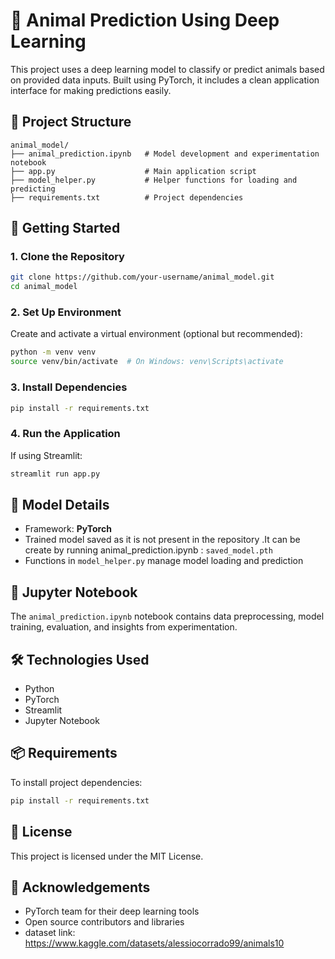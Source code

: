 # 🐾 Animal Prediction Using Deep Learning

This project uses a deep learning model to classify or predict animals based on provided data inputs. Built using PyTorch, it includes a clean application interface for making predictions easily.

## 📂 Project Structure

```
animal_model/
├── animal_prediction.ipynb   # Model development and experimentation notebook
├── app.py                    # Main application script
├── model_helper.py           # Helper functions for loading and predicting
├── requirements.txt          # Project dependencies
```

## 🚀 Getting Started

### 1. Clone the Repository

```bash
git clone https://github.com/your-username/animal_model.git
cd animal_model
```

### 2. Set Up Environment

Create and activate a virtual environment (optional but recommended):

```bash
python -m venv venv
source venv/bin/activate  # On Windows: venv\Scripts\activate
```

### 3. Install Dependencies

```bash
pip install -r requirements.txt
```

### 4. Run the Application

If using Streamlit:

```bash
streamlit run app.py
```


## 🧠 Model Details

- Framework: **PyTorch**
- Trained model saved as it is not present in the repository .It can be create by running animal_prediction.ipynb : `saved_model.pth`
- Functions in `model_helper.py` manage model loading and prediction

## 📓 Jupyter Notebook

The `animal_prediction.ipynb` notebook contains data preprocessing, model training, evaluation, and insights from experimentation.

## 🛠️ Technologies Used

- Python
- PyTorch
- Streamlit
- Jupyter Notebook

## 📦 Requirements

To install project dependencies:

```bash
pip install -r requirements.txt
```

## 📜 License

This project is licensed under the MIT License.

## 🙌 Acknowledgements

- PyTorch team for their deep learning tools
- Open source contributors and libraries
- dataset link:
https://www.kaggle.com/datasets/alessiocorrado99/animals10

